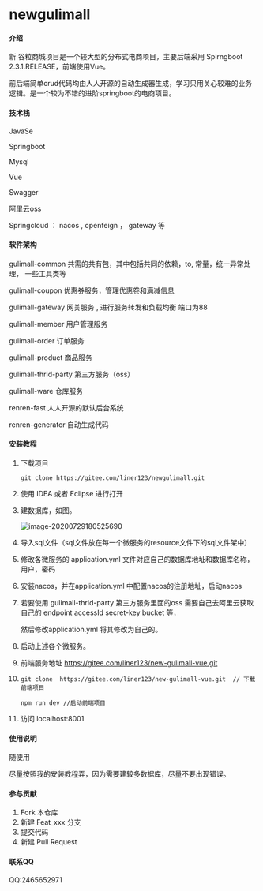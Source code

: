 # newgulimall

#### 介绍
新 谷粒商城项目是一个较大型的分布式电商项目，主要后端采用 Spirngboot 2.3.1.RELEASE，前端使用Vue。

前后端简单crud代码均由人人开源的自动生成器生成，学习只用关心较难的业务逻辑。是一个较为不错的进阶springboot的电商项目。

#### 技术栈

JavaSe

Springboot 

Mysql

Vue

Swagger

阿里云oss

Springcloud ： nacos  , openfeign ， gateway 等

#### 软件架构
gulimall-common  共需的共有包，其中包括共同的依赖，to, 常量，统一异常处理， 一些工具类等

gulimall-coupon  优惠券服务，管理优惠卷和满减信息

gulimall-gateway 网关服务 , 进行服务转发和负载均衡 端口为88

gulimall-member 用户管理服务

gulimall-order 订单服务

gulimall-product 商品服务

gulimall-thrid-party 第三方服务（oss）

gulimall-ware 仓库服务

renren-fast 人人开源的默认后台系统

renren-generator 自动生成代码

#### 安装教程

1. 下载项目

   ```shell
   git clone https://gitee.com/liner123/newgulimall.git
   ```

2.  使用 IDEA 或者 Eclipse 进行打开

3. 建数据库，如图。 

   ![image-20200729180525690](C:\Users\asus\AppData\Roaming\Typora\typora-user-images\image-20200729180525690.png)

4. 导入sql文件（sql文件放在每一个微服务的resource文件下的sql文件架中）

5. 修改各微服务的 application.yml 文件对应自己的数据库地址和数据库名称，用户，密码

6. 安装nacos，并在application.yml 中配置nacos的注册地址，启动nacos

7. 若要使用 gulimall-thrid-party 第三方服务里面的oss 需要自己去阿里云获取自己的 endpoint accessId  secret-key bucket 等，

   然后修改application.yml 将其修改为自己的。

8. 启动上述各个微服务。

9. 前端服务地址 https://gitee.com/liner123/new-gulimall-vue.git

10.  ```shell
     git clone  https://gitee.com/liner123/new-gulimall-vue.git  // 下载前端项目
     
     npm run dev //启动前端项目
     ```

11. 访问  localhost:8001 

#### 使用说明

随便用

尽量按照我的安装教程弄，因为需要建较多数据库，尽量不要出现错误。

#### 参与贡献

1.  Fork 本仓库
2.  新建 Feat_xxx 分支
3.  提交代码
4.  新建 Pull Request

#### 联系QQ
QQ:2465652971